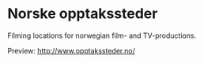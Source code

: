 Norske opptakssteder
======

Filming locations for norwegian film- and TV-productions.

Preview: http://www.opptakssteder.no/